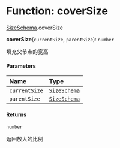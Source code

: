 # Function: coverSize

[SizeSchema](/auto-docs/free-layout-editor/modules/SizeSchema.md).coverSize

**coverSize**(`currentSize`, `parentSize`): `number`

填充父节点的宽高

#### Parameters

| Name | Type |
| :------ | :------ |
| `currentSize` | [`SizeSchema`](/auto-docs/free-layout-editor/interfaces/SizeSchema-1.md) |
| `parentSize` | [`SizeSchema`](/auto-docs/free-layout-editor/interfaces/SizeSchema-1.md) |

#### Returns

`number`

返回放大的比例
